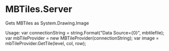 MBTiles.Server
==============

Gets MBTiles as System.Drawing.Image

Usage:
var connectionString = string.Format("Data Source={0}", mbtilefile);
var mbTileProvider = new MBTileProvider(connectionString);
var image = mbTileProvider.GetTile(level, col, row);


